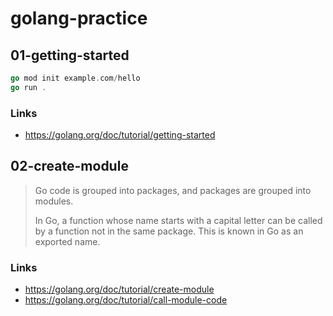 # golang-practice

## 01-getting-started

```go
go mod init example.com/hello
go run .
```

### Links

- https://golang.org/doc/tutorial/getting-started

## 02-create-module

> Go code is grouped into packages, and packages are grouped into modules.
>
> In Go, a function whose name starts with a capital letter can be called by a function not in the same package. This is known in Go as an exported name.

### Links

- https://golang.org/doc/tutorial/create-module
- https://golang.org/doc/tutorial/call-module-code